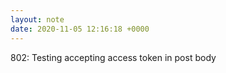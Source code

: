 ```yaml
---
layout: note
date: 2020-11-05 12:16:18 +0000
---
```


802: Testing accepting access token in post body
